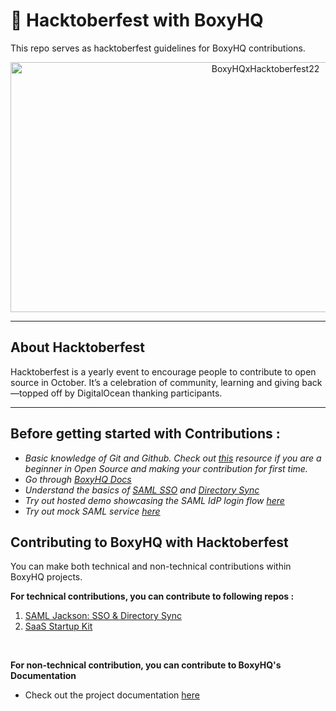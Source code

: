 # 🎃 Hacktoberfest with BoxyHQ
This repo serves as hacktoberfest guidelines for BoxyHQ contributions.

<p align="center">
    <a href="https://github.com/boxyhq" target="_blank"><img width="800" height="400" src="https://github.com/boxyhq/hacktoberfest-22/blob/main/GitHubPost.png?raw=true" alt="BoxyHQxHacktoberfest22"></a>
</p>

________

## About Hacktoberfest
Hacktoberfest is a yearly event to encourage people to contribute to open source in October. It’s a celebration of community, learning and giving back—topped off by DigitalOcean thanking participants.

________

## Before getting started with Contributions :

- *Basic knowledge of Git and Github. Check out [this](https://hacktoberfest.com/participation/#beginner-resources) resource if you are a beginner in Open Source and making your contribution for first time.*
- *Go through [BoxyHQ Docs](https://boxyhq.com/docs/)*
- *Understand the basics of [SAML SSO](https://boxyhq.com/docs/jackson/overview) and [Directory Sync](https://boxyhq.com/docs/directory-sync/overview)*
- *Try out hosted demo showcasing the SAML IdP login flow [here](https://saml-demo.boxyhq.com)*
- *Try out mock SAML service [here](https://mocksaml.com)*


## Contributing to BoxyHQ with Hacktoberfest



You can make both technical and non-technical contributions within BoxyHQ projects.

**For technical contributions, you can contribute to following repos :**

1. [SAML Jackson: SSO & Directory Sync](https://github.com/boxyhq/jackson)
2. [SaaS Startup Kit](https://github.com/boxyhq/saas-starter-kit)

<br>

**For non-technical contribution, you can contribute to BoxyHQ's Documentation**
- Check out the project documentation [here](https://github.com/boxyhq/website/tree/main/docs)
